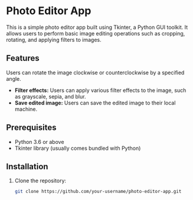 # Photo Editor App

This is a simple photo editor app built using Tkinter, a Python GUI toolkit. It allows users to perform basic image editing operations such as cropping, rotating, and applying filters to images.

## Features

 Users can rotate the image clockwise or counterclockwise by a specified angle.
- **Filter effects:** Users can apply various filter effects to the image, such as grayscale, sepia, and blur.
- **Save edited image:** Users can save the edited image to their local machine.

## Prerequisites

- Python 3.6 or above
- Tkinter library (usually comes bundled with Python)

## Installation

1. Clone the repository:

   ```bash
   git clone https://github.com/your-username/photo-editor-app.git
